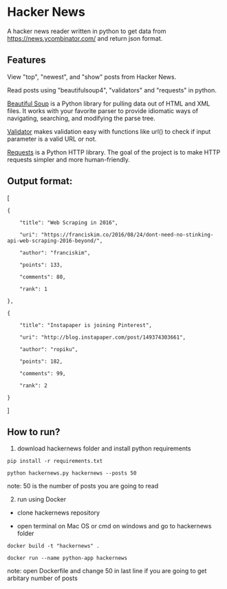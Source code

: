 # Hacker News
A hacker news reader written in python to get data from https://news.ycombinator.com/ and return json format.


## Features

View "top", "newest", and "show" posts from Hacker News.

Read posts using "beautifulsoup4", "validators" and "requests" in python.

[Beautiful Soup](https://pypi.org/project/beautifulsoup4/) is a Python library for pulling data out of HTML and XML files. It works with your favorite parser to provide idiomatic ways of navigating, searching, and modifying the parse tree. 

[Validator](https://pypi.org/project/validators/) makes validation easy with functions like url() to check if input parameter is a valid URL or not.

[Requests](https://pypi.org/project/requests/) is a Python HTTP library. The goal of the project is to make HTTP requests simpler and more human-friendly.


## Output format:

[

    {
    
        "title": "Web Scraping in 2016",
        
        "uri": "https://franciskim.co/2016/08/24/dont-need-no-stinking-api-web-scraping-2016-beyond/",
        
        "author": "franciskim",
        
        "points": 133,
        
        "comments": 80,
        
        "rank": 1
        
    },
    
    {
    
        "title": "Instapaper is joining Pinterest",
        
        "uri": "http://blog.instapaper.com/post/149374303661",
        
        "author": "ropiku",
        
        "points": 182,
        
        "comments": 99,
        
        "rank": 2
        
    } 
    
]


## How to run?

1. download hackernews folder and install python requirements
```
pip install -r requirements.txt

python hackernews.py hackernews --posts 50
```
  note: 50 is the number of posts you are going to read

2. run using Docker

* clone hackernews repository

* open terminal on Mac OS or cmd on windows and go to hackernews folder
```
docker build -t "hackernews" .

docker run --name python-app hackernews
```
  note: open Dockerfile and change 50 in last line if you are going to get arbitary number of posts






